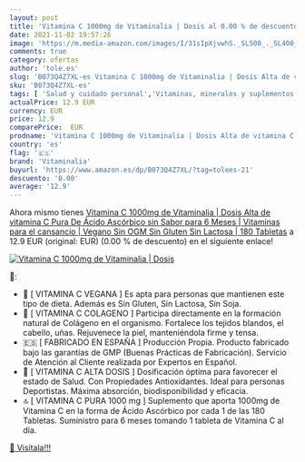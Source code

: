 ```yaml
---
layout: post
title: 'Vitamina C 1000mg de Vitaminalia | Dosis al 0.00 % de descuento'
date: 2021-11-02 19:57:26
image: 'https://m.media-amazon.com/images/I/31sIpXjvwhS._SL500_._SL400_.jpg'
comments: true
category: ofertas
author: 'tole.es'
slug: 'B073Q4Z7XL-es Vitamina C 1000mg de Vitaminalia | Dosis Alta de vitamina...'
sku: 'B073Q4Z7XL-es'
tags: [ 'Salud y cuidado personal','Vitaminas, minerales y suplementos en medicamentos, remedios y suplementos dietéticos','gluten','sin','vitaminalia', ]
actualPrice: 12.9 EUR
currency: EUR
price: 12.9
comparePrice:  EUR
prodname: 'Vitamina C 1000mg de Vitaminalia | Dosis Alta de vitamina C Pura De Ácido Ascórbico sin Sabor para 6 Meses | Vitaminas para el cansancio | Vegano  Sin OGM  Sin Gluten  Sin Lactosa | 180 Tabletas'
country: 'es'
flag: '🇪🇸'
brand: 'Vitaminalia'
buyurl: 'https://www.amazon.es/dp/B073Q4Z7XL/?tag=tolees-21'
descuento: '0.00'
average: '12.9'
---
```


Ahora mismo tienes [Vitamina C 1000mg de Vitaminalia | Dosis Alta de vitamina C Pura De Ácido Ascórbico sin Sabor para 6 Meses | Vitaminas para el cansancio | Vegano  Sin OGM  Sin Gluten  Sin Lactosa | 180 Tabletas](https://www.amazon.es/dp/B073Q4Z7XL/?tag=tolees-21) a 12.9 EUR (original:  EUR) (0.00 %  de descuento) en el siguiente enlace!

[![Vitamina C 1000mg de Vitaminalia | Dosis](https://m.media-amazon.com/images/I/31sIpXjvwhS._SL500_._SL400_.jpg)](https://www.amazon.es/dp/B073Q4Z7XL/?tag=tolees-21)

🔎:

- 🌿 [ VITAMINA C VEGANA ] Es apta para personas que mantienen este tipo de dieta. Además es Sin Gluten, Sin Lactosa, Sin Soja.
- 🤎 [ VITAMINA C COLAGENO ] Participa directamente en la formación natural de Colágeno en el organismo. Fortalece los tejidos blandos, el cabello, uñas. Rejuvenece la piel, manteniéndola firme y tensa.
- 🇪🇸 [ FABRICADO EN ESPAÑA ] Producción Propia. Producto fabricado bajo las garantías de GMP (Buenas Prácticas de Fabricación). Servicio de Atención al Cliente realizada por Expertos en Español.
- 🚀 [ VITAMINA C ALTA DOSIS ] Dosificación óptima para favorecer el estado de Salud. Con Propiedades Antioxidantes. Ideal para personas Deportistas. Máxima absorción, biodisponibilidad y eficacia.
- 🔝 [ VITAMINA C PURA 1000 mg ] Suplemento que aporta 1000mg de Vitamina C en la forma de Ácido Ascórbico por cada 1 de las 180 Tabletas. Suministro para 6 meses tomando 1 tableta de Vitamina C al día.

[🛒 Visítala!!!](https://www.amazon.es/dp/B073Q4Z7XL/?tag=tolees-21)
